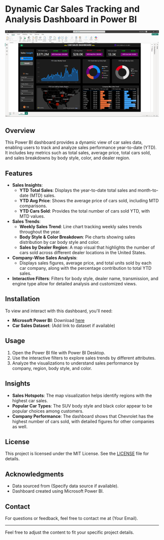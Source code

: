 # Dynamic Car Sales Tracking and Analysis Dashboard in Power BI


![Car Sales Dashboard](./Car-Sales_Dashboard.png)

## Overview

This Power BI dashboard provides a dynamic view of car sales data, enabling users to track and analyze sales performance year-to-date (YTD). It includes key metrics such as total sales, average price, total cars sold, and sales breakdowns by body style, color, and dealer region.

## Features

- **Sales Insights**: 
  - **YTD Total Sales**: Displays the year-to-date total sales and month-to-date (MTD) sales.
  - **YTD Avg Price**: Shows the average price of cars sold, including MTD comparisons.
  - **YTD Cars Sold**: Provides the total number of cars sold YTD, with MTD values.
- **Sales Trends**:
  - **Weekly Sales Trend**: Line chart tracking weekly sales trends throughout the year.
  - **Body Style & Color Breakdown**: Pie charts showing sales distribution by car body style and color.
  - **Sales by Dealer Region**: A map visual that highlights the number of cars sold across different dealer locations in the United States.
- **Company-Wise Sales Analysis**:
  - Displays sales figures, average price, and total units sold by each car company, along with the percentage contribution to total YTD sales.
- **Interactive Filters**: Filters for body style, dealer name, transmission, and engine type allow for detailed analysis and customized views.

## Installation

To view and interact with this dashboard, you'll need:
- **Microsoft Power BI**: Download [here](https://powerbi.microsoft.com/)
- **Car Sales Dataset**: (Add link to dataset if available)

## Usage

1. Open the Power BI file with Power BI Desktop.
2. Use the interactive filters to explore sales trends by different attributes.
3. Analyze the visualizations to understand sales performance by company, region, body style, and color.

## Insights

- **Sales Hotspots**: The map visualization helps identify regions with the highest car sales.
- **Popular Car Types**: The SUV body style and black color appear to be popular choices among customers.
- **Company Performance**: The dashboard shows that Chevrolet has the highest number of cars sold, with detailed figures for other companies as well.

## License

This project is licensed under the MIT License. See the [LICENSE](LICENSE) file for details.

## Acknowledgments

- Data sourced from (Specify data source if available).
- Dashboard created using Microsoft Power BI.

## Contact

For questions or feedback, feel free to contact me at (Your Email).

---

Feel free to adjust the content to fit your specific project details.
